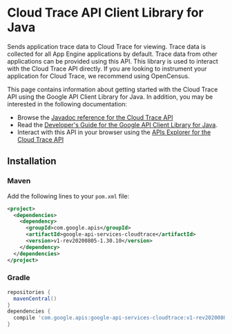 # Cloud Trace API Client Library for Java

Sends application trace data to Cloud Trace for viewing. Trace data is collected for all App Engine applications by default. Trace data from other applications can be provided using this API. This library is used to interact with the Cloud Trace API directly. If you are looking to instrument your application for Cloud Trace, we recommend using OpenCensus. 

This page contains information about getting started with the Cloud Trace API
using the Google API Client Library for Java. In addition, you may be interested
in the following documentation:

* Browse the [Javadoc reference for the Cloud Trace API][javadoc]
* Read the [Developer's Guide for the Google API Client Library for Java][google-api-client].
* Interact with this API in your browser using the [APIs Explorer for the Cloud Trace API][api-explorer]

## Installation

### Maven

Add the following lines to your `pom.xml` file:

```xml
<project>
  <dependencies>
    <dependency>
      <groupId>com.google.apis</groupId>
      <artifactId>google-api-services-cloudtrace</artifactId>
      <version>v1-rev20200805-1.30.10</version>
    </dependency>
  </dependencies>
</project>
```

### Gradle

```gradle
repositories {
  mavenCentral()
}
dependencies {
  compile 'com.google.apis:google-api-services-cloudtrace:v1-rev20200805-1.30.10'
}
```

[javadoc]: https://googleapis.dev/java/google-api-services-cloudtrace/latest/index.html
[google-api-client]: https://github.com/googleapis/google-api-java-client/
[api-explorer]: https://developers.google.com/apis-explorer/#p/cloudtrace/v1/
